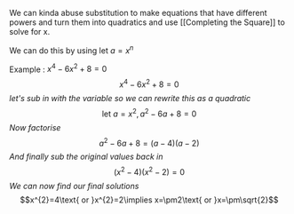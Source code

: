 We can kinda abuse substitution to make equations that have different powers and turn them into quadratics and use [[Completing the Square]] to solve for x. 

We can do this by using $\text{let }a =x^n$

Example : $x^4-6x^2+8=0$
$$x^4-6x^2+8=0$$
*let's sub in with the variable so we can rewrite this as a quadratic*
$$\text{let }a =x^{2}, a^2-6a+8=0$$
*Now factorise*
$$a^2-6a+8=(a-4)(a-2)$$
*And finally sub the original values back in*
$$(x^2-4)(x^2-2)=0$$
*We can now find our final solutions*
$$x^{2}=4\text{ or }x^{2}=2\implies x=\pm2\text{ or }x=\pm\sqrt{2}$$
